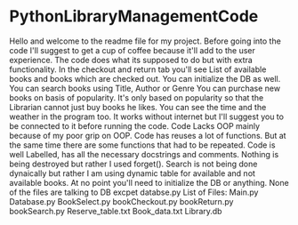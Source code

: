 # PythonLibraryManagementCode
Hello and welcome to the readme file for my project.
Before going into the code I'll suggest to get a cup of coffee because it'll add to the user experience.
The code does what its supposed to do but with extra functionality.
In the checkout and return tab you'll see List of available books and books which are checked out.
You can initialize the DB as well.
You can search books using Title, Author or Genre
You can purchase new books on basis of popularity.
It's only based on popularity so that the Librarian cannot just buy books he likes.
You can see the time and the weather in the program too.
It works without internet but I'll suggest you to be connected to it before running the code.
Code Lacks OOP mainly because of my poor grip on OOP.
Code has reuses a lot of functions.
But at the same time there are some functions that had to be repeated. 
Code is well Labelled, has all the necessary docstrings and comments. 
Nothing is being destroyed but rather I used forget().
Search is not being done dynaically but rather I am using dynamic table for available and not available books.
At no point you'll need to initialize the DB or anything.
None of the files are talking to DB excpet databse.py
List of Files:
Main.py 
Database.py
BookSelect.py
bookCheckout.py
bookReturn.py
bookSearch.py
Reserve_table.txt
Book_data.txt
Library.db
